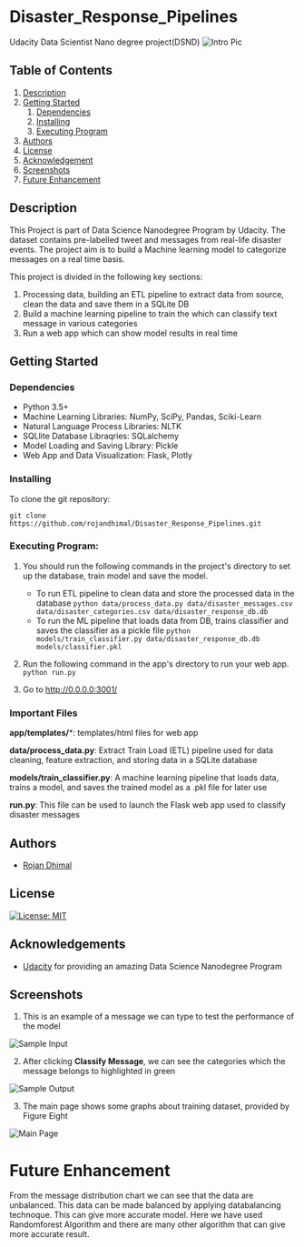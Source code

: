 # Disaster_Response_Pipelines
Udacity Data Scientist Nano degree project(DSND)
![Intro Pic](images/intro.PNG)


## Table of Contents
1. [Description](#description)
2. [Getting Started](#getting_started)
	1. [Dependencies](#dependencies)
	2. [Installing](#installation)
	3. [Executing Program](#execution)
3. [Authors](#authors)
4. [License](#license)
5. [Acknowledgement](#acknowledgement)
6. [Screenshots](#screenshots)
7. [Future Enhancement](#future_enhancement )

<a name="descripton"></a>
## Description

This Project is part of Data Science Nanodegree Program by Udacity. The dataset contains pre-labelled tweet and messages from real-life disaster events. The project aim is to build a Machine learning model to categorize messages on a real time basis. 

This project is divided in the following key sections:

1. Processing data, building an ETL pipeline to extract data from source, clean the data and save them in a SQLite DB
2. Build a machine learning pipeline to train the which can classify text message in various categories
3. Run a web app which can show model results in real time

<a name="getting_started"></a>
## Getting Started

<a name="dependencies"></a>
### Dependencies
* Python 3.5+
* Machine Learning Libraries: NumPy, SciPy, Pandas, Sciki-Learn
* Natural Language Process Libraries: NLTK
* SQLlite Database Libraqries: SQLalchemy
* Model Loading and Saving Library: Pickle
* Web App and Data Visualization: Flask, Plotly

<a name="installation"></a>
### Installing
To clone the git repository:
```
git clone https://github.com/rojandhimal/Disaster_Response_Pipelines.git
```
<a name="execution"></a>
### Executing Program:
1. You should run the following commands in the project's directory to set up the database, train model and save the model.

    - To run ETL pipeline to clean data and store the processed data in the database
        `python data/process_data.py data/disaster_messages.csv data/disaster_categories.csv data/disaster_response_db.db`
    - To run the ML pipeline that loads data from DB, trains classifier and saves the classifier as a pickle file
        `python models/train_classifier.py data/disaster_response_db.db models/classifier.pkl`

2. Run the following command in the app's directory to run your web app.
    `python run.py`

3. Go to http://0.0.0.0:3001/

<a name="importantfiles"></a>
### Important Files
**app/templates/***: templates/html files for web app

**data/process_data.py**: Extract Train Load (ETL) pipeline used for data cleaning, feature extraction, and storing data in a SQLite database

**models/train_classifier.py**: A machine learning pipeline that loads data, trains a model, and saves the trained model as a .pkl file for later use

**run.py**: This file can be used to launch the Flask web app used to classify disaster messages

<a name="authors"></a>
## Authors

* [Rojan Dhimal](https://github.com/rojandhimal)

<a name="license"></a>
## License
[![License: MIT](https://img.shields.io/badge/License-MIT-green.svg)](https://opensource.org/licenses/MIT)

<a name="acknowledgement"></a>
## Acknowledgements

* [Udacity](https://www.udacity.com/) for providing an amazing Data Science Nanodegree Program


<a name="screenshots"></a>
## Screenshots

1. This is an example of a message we can type to test the performance of the model

![Sample Input](images/input.png)

2. After clicking **Classify Message**, we can see the categories which the message belongs to highlighted in green

![Sample Output](images/output.PNG)

3. The main page shows some graphs about training dataset, provided by Figure Eight

![Main Page](images/full_web.png)


# Future Enhancement 
From the message distribution chart we can see that the data are unbalanced. This data can be made balanced by applying databalancing technoque. This can give more accurate model.
Here we have used Randomforest Algorithm and there are many other algorithm that can give more accurate result. 